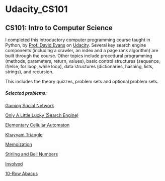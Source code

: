 # Udacity_CS101
CS101: Intro to Computer Science
------
I completed this introductory computer programming course taught in Python, by [Prof. David Evans](http://www.cs.virginia.edu/~evans/) on [Udacity](https://www.udacity.com/course/cs101). Several key search engine components (including a crawler, an index and a page rank algorithm) are built through the course. Other topics include procedural programming (methods, parameters, return, values), basic control structures (sequence, if/else, for loop, while loop), data structures (dictionaries, hashing, lists, strings), and recursion.

This includes the theory quizzes, problem sets and optional problem sets.

##### Selected problems:

[Gaming Social Network](https://github.com/buchananwp/Udacity_CS101/blob/master/L30Q2_FinalProject_GamersNetwork.py)

[Only A Little Lucky (Search Engine)](https://github.com/buchananwp/Udacity_CS101/blob/master/L24Q3_OnlyALittleLucky.py)

[Elementary Cellular Automaton](https://github.com/buchananwp/Udacity_CS101/blob/master/L28Q3_ElementaryCellularAutomaton.py)

[Khayyam Triangle](https://github.com/buchananwp/Udacity_CS101/blob/master/L24Q2_KhayyamTriangle.py)

[Memoization](https://github.com/buchananwp/Udacity_CS101/blob/master/L19Q7_Memoization.py)

[Stirling and Bell Numbers](https://github.com/buchananwp/Udacity_CS101/blob/master/L28Q1_StirlingAndBell.py)

[Involved](https://github.com/buchananwp/Udacity_CS101/blob/master/L19Q5_Involved.py)

[10-Row Abacus](https://github.com/buchananwp/Udacity_CS101/blob/master/L8Q3_Abacus.py)
